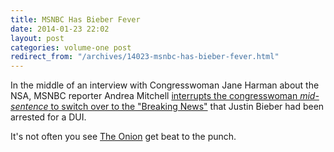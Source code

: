 ```yaml
---
title: MSNBC Has Bieber Fever
date: 2014-01-23 22:02
layout: post
categories: volume-one post
redirect_from: "/archives/14023-msnbc-has-bieber-fever.html"
---
```



In the middle of an interview with Congresswoman Jane Harman about the NSA, MSNBC reporter Andrea Mitchell [interrupts the congresswoman _mid-sentence_ to switch over to the "Breaking News"](https://www.youtube.com/watch?v=GH68bSJXGE8) that Justin Bieber had been arrested for a DUI. 

It's not often you see [The Onion](http://theonion.com) get beat to the punch. 
